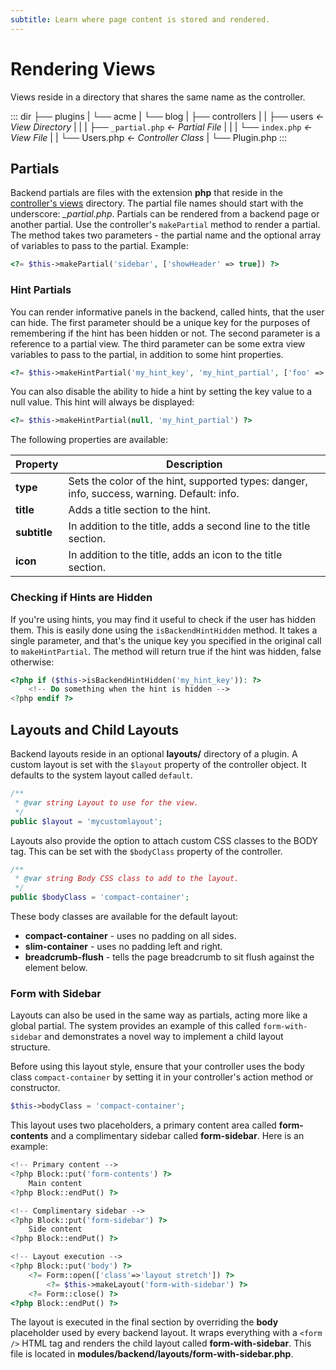 ```yaml
---
subtitle: Learn where page content is stored and rendered.
---
```

# Rendering Views

Views reside in a directory that shares the same name as the controller.

::: dir
├── plugins
|   └── acme
|       └── blog
|           ├── controllers
|           |   ├── users  _← View Directory_
|           |   |   ├── `_partial.php`  _← Partial File_
|           |   |   └── `index.php`  _← View File_
|           |   └── Users.php  _← Controller Class_
|           └── Plugin.php
:::

## Partials

Backend partials are files with the extension **php** that reside in the [controller's views](./controllers.md) directory. The partial file names should start with the underscore: *_partial.php*. Partials can be rendered from a backend page or another partial. Use the controller's `makePartial` method to render a partial. The method takes two parameters - the partial name and the optional array of variables to pass to the partial. Example:

```php
<?= $this->makePartial('sidebar', ['showHeader' => true]) ?>
```

### Hint Partials

You can render informative panels in the backend, called hints, that the user can hide. The first parameter should be a unique key for the purposes of remembering if the hint has been hidden or not. The second parameter is a reference to a partial view. The third parameter can be some extra view variables to pass to the partial, in addition to some hint properties.

```php
<?= $this->makeHintPartial('my_hint_key', 'my_hint_partial', ['foo' => 'bar']) ?>
```

You can also disable the ability to hide a hint by setting the key value to a null value. This hint will always be displayed:

```php
<?= $this->makeHintPartial(null, 'my_hint_partial') ?>
```

The following properties are available:

Property | Description
------------- | -------------
**type** | Sets the color of the hint, supported types: danger, info, success, warning. Default: info.
**title** | Adds a title section to the hint.
**subtitle** | In addition to the title, adds a second line to the title section.
**icon** | In addition to the title, adds an icon to the title section.

### Checking if Hints are Hidden

If you're using hints, you may find it useful to check if the user has hidden them. This is easily done using the `isBackendHintHidden` method. It takes a single parameter, and that's the unique key you specified in the original call to `makeHintPartial`. The method will return true if the hint was hidden, false otherwise:

```php
<?php if ($this->isBackendHintHidden('my_hint_key')): ?>
    <!-- Do something when the hint is hidden -->
<?php endif ?>
```

## Layouts and Child Layouts

Backend layouts reside in an optional **layouts/** directory of a plugin. A custom layout is set with the `$layout` property of the controller object. It defaults to the system layout called  `default`.

```php
/**
 * @var string Layout to use for the view.
 */
public $layout = 'mycustomlayout';
```

Layouts also provide the option to attach custom CSS classes to the BODY tag. This can be set with the `$bodyClass` property of the controller.

```php
/**
 * @var string Body CSS class to add to the layout.
 */
public $bodyClass = 'compact-container';
```

These body classes are available for the default layout:

- **compact-container** - uses no padding on all sides.
- **slim-container** - uses no padding left and right.
- **breadcrumb-flush** - tells the page breadcrumb to sit flush against the element below.

### Form with Sidebar

Layouts can also be used in the same way as partials, acting more like a global partial. The system provides an example of this called `form-with-sidebar` and demonstrates a novel way to implement a child layout structure.

Before using this layout style, ensure that your controller uses the body class `compact-container` by setting it in your controller's action method or constructor.

```php
$this->bodyClass = 'compact-container';
```

This layout uses two placeholders, a primary content area called **form-contents** and a complimentary sidebar called **form-sidebar**. Here is an example:

```php
<!-- Primary content -->
<?php Block::put('form-contents') ?>
    Main content
<?php Block::endPut() ?>

<!-- Complimentary sidebar -->
<?php Block::put('form-sidebar') ?>
    Side content
<?php Block::endPut() ?>

<!-- Layout execution -->
<?php Block::put('body') ?>
    <?= Form::open(['class'=>'layout stretch']) ?>
        <?= $this->makeLayout('form-with-sidebar') ?>
    <?= Form::close() ?>
<?php Block::endPut() ?>
```

The layout is executed in the final section by overriding the **body** placeholder used by every backend layout. It wraps everything with a `<form />` HTML tag and renders the child layout called **form-with-sidebar**. This file is located in **modules/backend/layouts/form-with-sidebar.php**.
